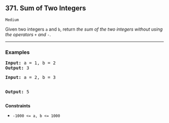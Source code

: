 
## 371. Sum of Two Integers     

`Medium`

Given two integers <code>a</code> and <code>b</code>, return <em>the sum of the two integers without using the operators</em> <code>+</code> <em>and</em> <code>-</code>.

---

### Examples

<pre><strong>Input:</strong> a = 1, b = 2
<strong>Output:</strong> 3
</pre><pre><strong>Input:</strong> a = 2, b = 3
<strong>Output:</strong> 5
</pre>

**Constraints**

<ul>
<li><code>-1000 &lt;= a, b &lt;= 1000</code></li>
</ul>
